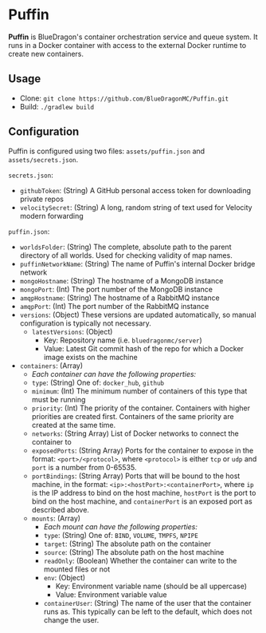 # Puffin
**Puffin** is BlueDragon's container orchestration service and queue system.
It runs in a Docker container with access to the external Docker runtime to create new containers.

## Usage
- Clone: `git clone https://github.com/BlueDragonMC/Puffin.git`
- Build: `./gradlew build`

## Configuration
Puffin is configured using two files: `assets/puffin.json` and `assets/secrets.json`.

`secrets.json`:
* `githubToken`: (String) A GitHub personal access token for downloading private repos
* `velocitySecret`: (String) A long, random string of text used for Velocity modern forwarding

`puffin.json`:
* `worldsFolder`: (String) The complete, absolute path to the parent directory of all worlds. Used for checking validity of map names.
* `puffinNetworkName`: (String) The name of Puffin's internal Docker bridge network
* `mongoHostname`: (String) The hostname of a MongoDB instance
* `mongoPort`: (Int) The port number of the MongoDB instance
* `amqpHostname`: (String) The hostname of a RabbitMQ instance
* `amqpPort`: (Int) The port number of the RabbitMQ instance
* `versions`: (Object) These versions are updated automatically, so manual configuration is typically not necessary.
  * `latestVersions`: (Object)
    * Key: Repository name (i.e. `bluedragonmc/server`)
    * Value: Latest Git commit hash of the repo for which a Docker image exists on the machine
* `containers`: (Array)
  * *Each container can have the following properties:*
  * `type`: (String) One of: `docker_hub`, `github`
  * `minimum`: (Int) The minimum number of containers of this type that must be running
  * `priority`: (Int) The priority of the container. Containers with higher priorities are created first. Containers of the same priority are created at the same time.
  * `networks`: (String Array) List of Docker networks to connect the container to
  * `exposedPorts`: (String Array) Ports for the container to expose in the format: `<port>/<protocol>`, where `<protocol>` is either `tcp` or `udp` and `port` is a number from 0-65535.
  * `portBindings`: (String Array) Ports that will be bound to the host machine, in the format: `<ip>:<hostPort>:<containerPort>`, where `ip` is the IP address to bind on the host machine, `hostPort` is the port to bind on the host machine, and `containerPort` is an exposed port as described above.
  * `mounts`: (Array)
    * *Each mount can have the following properties:*
    * `type`: (String) One of: `BIND`, `VOLUME`, `TMPFS`, `NPIPE`
    * `target`: (String) The absolute path on the container
    * `source`: (String) The absolute path on the host machine
    * `readOnly`: (Boolean) Whether the container can write to the mounted files or not
    * `env`: (Object)
      * Key: Environment variable name (should be all uppercase)
      * Value: Environment variable value
    * `containerUser`: (String) The name of the user that the container runs as. This typically can be left to the default, which does not change the user.